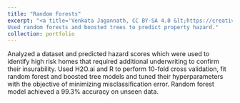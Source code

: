 ```yaml
---
title: "Random Forests"
excerpt: "<a title='Venkata Jagannath, CC BY-SA 4.0 &lt;https://creativecommons.org/licenses/by-sa/4.0&gt;, via Wikimedia Commons' href='https://commons.wikimedia.org/wiki/File:Random_forest_diagram_complete.png'><img width='400' alt='Random forest diagram complete' src='https://upload.wikimedia.org/wikipedia/commons/7/76/Random_forest_diagram_complete.png'></a><br>
Used random forests and boosted trees to predict property hazard."
collection: portfolio
---
```


Analyzed a dataset and predicted hazard scores which were used to identify high risk homes that required additional
underwriting to confirm their insurability. Used H2O.ai and R to perform 10-fold cross validation, fit random forest and
boosted tree models and tuned their hyperparameters with the objective of minimizing misclassification error. Random
forest model achieved a 99.3% accuracy on unseen data.